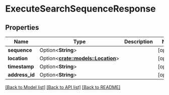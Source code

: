 # ExecuteSearchSequenceResponse

## Properties

Name | Type | Description | Notes
------------ | ------------- | ------------- | -------------
**sequence** | Option<**String**> |  | [optional]
**location** | Option<[**crate::models::Location**](Location.md)> |  | [optional]
**timestamp** | Option<**String**> |  | [optional]
**address_id** | Option<**String**> |  | [optional]

[[Back to Model list]](../README.md#documentation-for-models) [[Back to API list]](../README.md#documentation-for-api-endpoints) [[Back to README]](../README.md)


